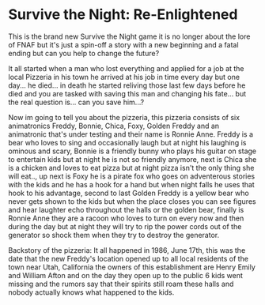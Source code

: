 # Survive the Night: Re-Enlightened
This is the brand new Survive the Night game it is no longer about the lore of FNAF but it's just a spin-off a story with a new beginning and a fatal ending but can you help to change the future?  
  
It all started when a man who lost everything and applied for a job at the local Pizzeria in his town he arrived at his job in time every day but one day... he died... in death he started reliving those last few days before he died and you are tasked with saving this man and changing his fate... but the real question is... can you save him...?  
  
Now im going to tell you about the pizzeria, this pizzeria consists of six animatronics Freddy, Bonnie, Chica, Foxy, Golden Freddy and an animatronic that's under testing and their name is Ronnie Anne. Freddy is a bear who loves to sing and occasionally laugh but at night his laughing is ominous and scary, Bonnie is a friendly bunny who plays his guitar on stage to entertain kids but at night he is not so friendly anymore, next is Chica she is a chicken and loves to eat pizza but at night pizza isn't the only thing she will eat.., up next is Foxy he is a pirate fox who goes on adventerous stories with the kids and he has a hook for a hand but when night falls he uses that hook to his advantage, second to last Golden Freddy is a yellow bear who never gets shown to the kids but when the place closes you can see figures and hear laughter echo throughout the halls or the golden bear, finally is Ronnie Anne they are a racoon who loves to turn on every now and then during the day but at night they will try to rip the power cords out of the generator so shock them when they try to destroy the generator.  
  
Backstory of the pizzeria: It all happened in 1986, June 17th, this was the date that the new Freddy's location opened up to all local residents of the town near Utah, California the owners of this establishment are Henry Emily and William Afton and on the day they open up to the public 6 kids went missing and the rumors say that their spirits still roam these halls and nobody actually knows what happened to the kids.
